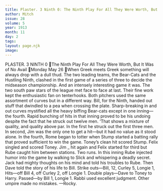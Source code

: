 ```yaml
---
title: Plaster. 3 Ninth 0: The Ninth Play For All They Were Worth, But It Was of No Avail
author: Mitch
issue: 28
volume: 5
year: 1913
month: 11
day: 2
tags:
layout: page.njk
image:
---
```

PLASTER. 3 NINTH 0 The Ninth Play For All They Were Worth, But It Was of No Avail Monday May 26 When Greek meets Greek something will always drop with a dull thud. The two leading teams, the Bear-Cats and the Hustling Ninth, clashed in the first game of a series of three to decide the midseason championship. And an intensely interesting game it was. The two south paw stars of the league met face to face at last. Their fine work kept the enthusiastic fan on tenterhooks. Both pitchers used the same assortment of curves but in a different way. Bill, for the Ninth, handed out stuff that dwindled to a pea when crossing the plate. Sharp-breaking in and out curves mystified all the heavy biffing Bear-cats except in one inning—the fourth. Rapid bunching of hits in that inning proved to be his undoing despite the fact that he struck out twelve men. ‘That shows a mixture of quality, and quality above par. In the first he struck out the first three men. In second, Jim was the only one to get a hit—but it had no value as it stood alone. In the fourth, Rome began to totter when Stump started a batting rally that proved sufficient to win the game. Toney’s clean hit scored Stump. Felix singled and scored Toney. Jim _ hit again and Felix started for third but Rube caught him between stations. Two runs. In this inning Rube injected humor into the game by walking to Slick and whispering a deadly secret. Jack had mighty thoughts on his mind and told his troubles to Rube. Then Dave told the story of his life to Bill. Strike outs—Bill, 12, Curley 5, Longie 1, Hits—off Bill 4, off Curley 2, off Longie 1. Double plays—Dave to Toney to Harry. Passed—by Bill 1, Longie 1. Rabbi used excellent judgment. Other umpire made no mistakes. —Rocky. 

